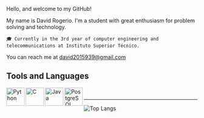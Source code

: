Hello, and welcome to my GitHub!

My name is David Rogerio. I'm a student with great enthusiasm for problem solving and technology.

    🎓 Currently in the 3rd year of computer engineering and telecommunications at Instituto Superior Técnico.

You can reach me at david2015939@gmail.com
## Tools and Languages

<img align="left" alt="Python" height="48px" src="https://upload.wikimedia.org/wikipedia/commons/c/c3/Python-logo-notext.svg" />
<img align="left" alt="C" height="48px" src="https://upload.wikimedia.org/wikipedia/commons/archive/3/35/20220802133510%21The_C_Programming_Language_logo.svg" />
<img align="left" alt="Java" height="48px" src="https://upload.wikimedia.org/wikipedia/en/3/30/Java_programming_language_logo.svg" />
<img align="left" alt="PostgreSQL" height="48px" src="https://upload.wikimedia.org/wikipedia/commons/2/29/Postgresql_elephant.svg" />

<br />

---
![Top Langs](https://github-readme-stats.vercel.app/api/top-langs/?username=DavidRogerio&layout=compact&cache_seconds=1)


[github]:  https://github.com/DavidRogerio
[linkedin]: https://www.linkedin.com/in/david-rogerio-4b31b320b/
<!---
alexandre-piedade-ramos/alexandre-piedade-ramos is a ✨ special ✨ repository because its `README.md` (this file) appears on your GitHub profile.
You can click the Preview link to take a look at your changes.
--->
